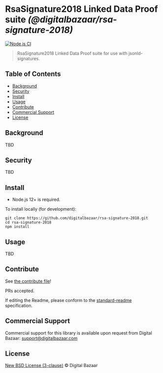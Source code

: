 # RsaSignature2018 Linked Data Proof suite _(@digitalbazaar/rsa-signature-2018)_

[![Node.js CI](https://github.com/digitalbazaar/rsa-signature-2018/workflows/Node.js%20CI/badge.svg)](https://github.com/digitalbazaar/rsa-signature-2018/actions?query=workflow%3A%22Node.js+CI%22)

> RsaSignature2018 Linked Data Proof suite for use with jsonld-signatures.

## Table of Contents

- [Background](#background)
- [Security](#security)
- [Install](#install)
- [Usage](#usage)
- [Contribute](#contribute)
- [Commercial Support](#commercial-support)
- [License](#license)

## Background

TBD

## Security

TBD

## Install

- Node.js 12+ is required.

To install locally (for development):

```
git clone https://github.com/digitalbazaar/rsa-signature-2018.git
cd rsa-signature-2018
npm install
```

## Usage

TBD

## Contribute

See [the contribute file](https://github.com/digitalbazaar/bedrock/blob/master/CONTRIBUTING.md)!

PRs accepted.

If editing the Readme, please conform to the
[standard-readme](https://github.com/RichardLitt/standard-readme) specification.

## Commercial Support

Commercial support for this library is available upon request from
Digital Bazaar: support@digitalbazaar.com

## License

[New BSD License (3-clause)](LICENSE) © Digital Bazaar
